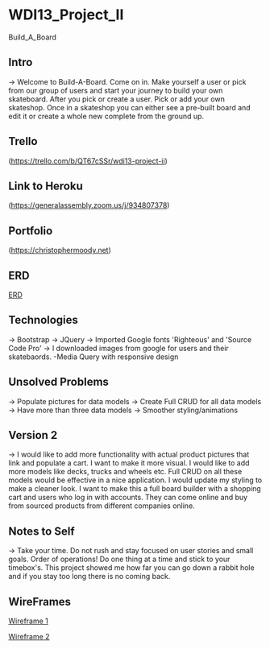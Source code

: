 # WDI13_Project_II
Build_A_Board

## Intro
-> Welcome to Build-A-Board. Come on in. Make yourself a user or pick from our group of users and start your journey to build your own skateboard. After you pick or create a user. Pick or add your own skateshop. Once in a skateshop you can either see a pre-built board and edit it or create a whole new complete from the ground up.

## Trello
(https://trello.com/b/QT67cSSr/wdi13-project-ii)

## Link to Heroku
(https://generalassembly.zoom.us/j/934807378)

## Portfolio
(https://christophermoody.net)

## ERD
[ERD](https://i.imgur.com/ISDF0FR.png)

## Technologies
-> Bootstrap
-> JQuery
-> Imported Google fonts 'Righteous' and 'Source Code Pro'
-> I downloaded images from google for users and their skatebaords.
-Media Query with responsive design

## Unsolved Problems
-> Populate pictures for data models
-> Create Full CRUD for all data models
-> Have more than three data models
-> Smoother styling/animations

## Version 2 
-> I would like to add more functionality with actual product pictures that link and populate a cart. I want to make it more visual. I would like to add more models like decks, trucks and wheels etc. Full CRUD on all these models would be effective in a nice application. I would update my styling to make a cleaner look. I want to make this a full board builder with a shopping cart and users who log in with accounts. They can come online and buy from sourced products from different companies online.

## Notes to Self
-> Take your time. Do not rush and stay focused on user stories and small goals. Order of operations! Do one thing at a time and stick to your timebox's. This project showed me how far you can go down a rabbit hole and if you stay too long there is no coming back. 

## WireFrames

[Wireframe 1](https://i.imgur.com/ljtVKrW.jpg)

[Wireframe 2](https://i.imgur.com/ZemUW8i.jpg)